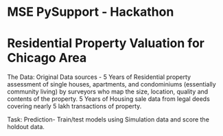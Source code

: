 # MSE PySupport - Hackathon
# Residential Property Valuation for Chicago Area
The Data: Original Data sources - 5 Years of Residential property assessment of single houses, apartments, and condominiums (essentially community living) by surveyors who map the size, location, quality and contents of the property. 5 Years of Housing sale data from legal deeds covering nearly 5 lakh transactions of property.

Task: Prediction- Train/test models using Simulation data and score the holdout data.
